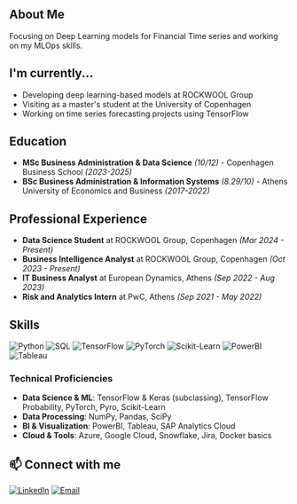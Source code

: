 ## About Me
Focusing on Deep Learning models for Financial Time series and working on my MLOps skills.

## I'm currently...
- Developing deep learning-based models at ROCKWOOL Group
- Visiting as a master's student at the University of Copenhagen
- Working on time series forecasting projects using TensorFlow

## Education
- **MSc Business Administration & Data Science** *(10/12)* - Copenhagen Business School *(2023-2025)*
- **BSc Business Administration & Information Systems** *(8.29/10)* - Athens University of Economics and Business *(2017-2022)*

## Professional Experience
- **Data Science Student** at ROCKWOOL Group, Copenhagen *(Mar 2024 - Present)*
- **Business Intelligence Analyst** at ROCKWOOL Group, Copenhagen *(Oct 2023 - Present)*
- **IT Business Analyst** at European Dynamics, Athens *(Sep 2022 - Aug 2023)*
- **Risk and Analytics Intern** at PwC, Athens *(Sep 2021 - May 2022)*

## Skills
![Python](https://img.shields.io/badge/Python-3776AB?style=for-the-badge&logo=python&logoColor=white)
![SQL](https://img.shields.io/badge/SQL-4479A1?style=for-the-badge&logo=postgresql&logoColor=white)
![TensorFlow](https://img.shields.io/badge/TensorFlow-FF6F00?style=for-the-badge&logo=tensorflow&logoColor=white)
![PyTorch](https://img.shields.io/badge/PyTorch-EE4C2C?style=for-the-badge&logo=pytorch&logoColor=white)
![Scikit-Learn](https://img.shields.io/badge/ScikitLearn-F7931E?style=for-the-badge&logo=scikit-learn&logoColor=white)
![PowerBI](https://img.shields.io/badge/PowerBI-F2C811?style=for-the-badge&logo=powerbi&logoColor=black)
![Tableau](https://img.shields.io/badge/Tableau-E97627?style=for-the-badge&logo=tableau&logoColor=white)

### Technical Proficiencies
- **Data Science & ML**: TensorFlow & Keras (subclassing), TensorFlow Probability, PyTorch, Pyro, Scikit-Learn
- **Data Processing**: NumPy, Pandas, SciPy
- **BI & Visualization**: PowerBI, Tableau, SAP Analytics Cloud
- **Cloud & Tools**: Azure, Google Cloud, Snowflake, Jira, Docker basics

## 📫 Connect with me
[![LinkedIn](https://img.shields.io/badge/LinkedIn-0077B5?style=for-the-badge&logo=linkedin&logoColor=white)]([https://linkedin.com/in/alexandros-kyriakopoulos](https://www.linkedin.com/in/alexandroskyriakopoulos/))
[![Email](https://img.shields.io/badge/Email-D14836?style=for-the-badge&logo=gmail&logoColor=white)](mailto:alex.kyr.triant@gmail.com)
